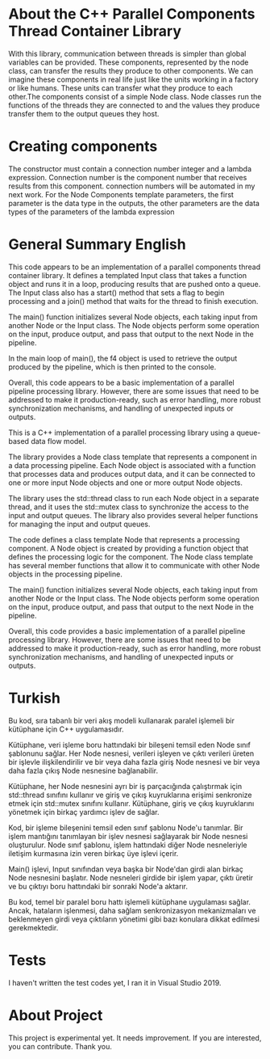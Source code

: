 # About the C++ Parallel Components Thread Container Library
With this library, communication between threads is simpler than global variables can be provided.
These components, represented by the node class, can transfer the results they produce to other components.
We can imagine these components in real life just like the units working in a factory or like humans.
These units can transfer what they produce to each other.The components consist of a simple Node class.
Node classes run the functions of the threads they are connected to and the values they produce
transfer them to the output queues they host.


# Creating components

The constructor must contain a connection number integer and a lambda expression.
Connection number is the component number that receives results from this component.
connection numbers will be automated in my next work.
For the Node Components template parameters, the first parameter is the data type in the outputs, 
the other parameters are the data types of the parameters of the lambda expression

# General Summary English
This code appears to be an implementation of a parallel components thread container library. It defines a templated Input class that takes a function object and runs it in a loop, producing results that are pushed onto a queue. The Input class also has a start() method that sets a flag to begin processing and a join() method that waits for the thread to finish execution.

The main() function initializes several Node objects, each taking input from another Node or the Input class. The Node objects perform some operation on the input, produce output, and pass that output to the next Node in the pipeline.

In the main loop of main(), the f4 object is used to retrieve the output produced by the pipeline, which is then printed to the console.

Overall, this code appears to be a basic implementation of a parallel pipeline processing library. However, there are some issues that need to be addressed to make it production-ready, such as error handling, more robust synchronization mechanisms, and handling of unexpected inputs or outputs.

This is a C++ implementation of a parallel processing library using a queue-based data flow model.

The library provides a Node class template that represents a component in a data processing pipeline. Each Node object is associated with a function that processes data and produces output data, and it can be connected to one or more input Node objects and one or more output Node objects.

The library uses the std::thread class to run each Node object in a separate thread, and it uses the std::mutex class to synchronize the access to the input and output queues. The library also provides several helper functions for managing the input and output queues.

The code defines a class template Node that represents a processing component. A Node object is created by providing a function object that defines the processing logic for the component. The Node class template has several member functions that allow it to communicate with other Node objects in the processing pipeline.

The main() function initializes several Node objects, each taking input from another Node or the Input class. The Node objects perform some operation on the input, produce output, and pass that output to the next Node in the pipeline.

Overall, this code provides a basic implementation of a parallel pipeline processing library. However, there are some issues that need to be addressed to make it production-ready, such as error handling, more robust synchronization mechanisms, and handling of unexpected inputs or outputs.

# Turkish
Bu kod, sıra tabanlı bir veri akış modeli kullanarak paralel işlemeli bir kütüphane için C++ uygulamasıdır.

Kütüphane, veri işleme boru hattındaki bir bileşeni temsil eden Node sınıf şablonunu sağlar. Her Node nesnesi, verileri işleyen ve çıktı verileri üreten bir işlevle ilişkilendirilir ve bir veya daha fazla giriş Node nesnesi ve bir veya daha fazla çıkış Node nesnesine bağlanabilir.

Kütüphane, her Node nesnesini ayrı bir iş parçacığında çalıştırmak için std::thread sınıfını kullanır ve giriş ve çıkış kuyruklarına erişimi senkronize etmek için std::mutex sınıfını kullanır. Kütüphane, giriş ve çıkış kuyruklarını yönetmek için birkaç yardımcı işlev de sağlar.

Kod, bir işleme bileşenini temsil eden sınıf şablonu Node'u tanımlar. Bir işlem mantığını tanımlayan bir işlev nesnesi sağlayarak bir Node nesnesi oluşturulur. Node sınıf şablonu, işlem hattındaki diğer Node nesneleriyle iletişim kurmasına izin veren birkaç üye işlevi içerir.

Main() işlevi, Input sınıfından veya başka bir Node'dan girdi alan birkaç Node nesnesini başlatır. Node nesneleri girdide bir işlem yapar, çıktı üretir ve bu çıktıyı boru hattındaki bir sonraki Node'a aktarır.

Bu kod, temel bir paralel boru hattı işlemeli kütüphane uygulaması sağlar. Ancak, hataların işlenmesi, daha sağlam senkronizasyon mekanizmaları ve beklenmeyen girdi veya çıktıların yönetimi gibi bazı konulara dikkat edilmesi gerekmektedir.

# Tests

I haven't written the test codes yet, I ran it in Visual Studio 2019.

# About Project
This project is experimental yet. It needs improvement. If you are interested, you can contribute. Thank you.
